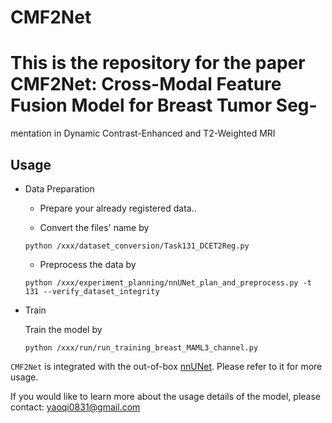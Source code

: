 
# CMF2Net

# This is the repository for the paper CMF2Net: Cross-Modal Feature Fusion Model for Breast Tumor Seg-
mentation in Dynamic Contrast-Enhanced and T2-Weighted MRI

## Usage

* Data Preparation

  - Prepare your already registered data..

  - Convert the files' name by

  `python /xxx/dataset_conversion/Task131_DCET2Reg.py`

  - Preprocess the data by

  `python /xxx/experiment_planning/nnUNet_plan_and_preprocess.py -t 131 --verify_dataset_integrity`

* Train

  Train the model by

  `python /xxx/run/run_training_breast_MAML3_channel.py`

 `CMF2Net` is integrated with the out-of-box [nnUNet](https://github.com/MIC-DKFZ/nnUNet). Please refer to it for more usage.

If you would like to learn more about the usage details of the model, please contact:
[yaoqi0831@gmail.com]()

